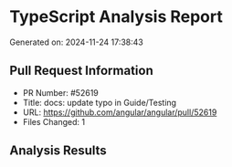 # TypeScript Analysis Report
Generated on: 2024-11-24 17:38:43

## Pull Request Information
- PR Number: #52619
- Title: docs: update typo in Guide/Testing
- URL: https://github.com/angular/angular/pull/52619
- Files Changed: 1

## Analysis Results

